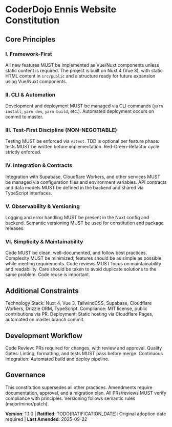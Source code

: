 # CoderDojo Ennis Website Constitution

## Core Principles

### I. Framework-First
All new features MUST be implemented as Vue/Nuxt components unless static content is required. The project is built on Nuxt 4 (Vue 3), with static HTML content in `src/public` and a structure ready for future expansion using Vue/Nuxt components.

### II. CLI & Automation
Development and deployment MUST be managed via CLI commands (`yarn install`, `yarn dev`, `yarn build`, etc.). Automated deployment occurs on commit to master.

### III. Test-First Discipline (NON-NEGOTIABLE)
Testing MUST be enforced via `vitest`. TDD is optional per feature phase: tests MUST be written before implementation. Red-Green-Refactor cycle strictly enforced.

### IV. Integration & Contracts
Integration with Supabase, Cloudflare Workers, and other services MUST be managed via configuration files and environment variables. API contracts and data models MUST be defined in the backend and shared via TypeScript interfaces.

### V. Observability & Versioning
Logging and error handling MUST be present in the Nuxt config and backend. Semantic versioning MUST be used for constitution and package releases.

### VI. Simplicity & Maintainability
Code MUST be clean, well-documented, and follow best practices. Complexity MUST be minimized; features should be as simple as possible while meeting requirements. Code reviews MUST focus on maintainability and readability. Care should be taken to avoid duplicate solutions to the same problem. Code reuse is important.

## Additional Constraints
Technology Stack: Nuxt 4, Vue 3, TailwindCSS, Supabase, Cloudflare Workers, Drizzle ORM, TypeScript.
Compliance: MIT license, public contributions via PR.
Deployment: Static hosting via Cloudflare Pages, automated on master branch commit.

## Development Workflow
Code Review: PRs required for changes, with review and approval.
Quality Gates: Linting, formatting, and tests MUST pass before merge.
Continuous Integration: Automated build and deploy pipeline.

## Governance

This constitution supersedes all other practices. Amendments require documentation, approval, and a migration plan. All PRs/reviews MUST verify compliance with principles. Versioning follows semantic rules (major/minor/patch).

<!--
Sync Impact Report
Version change: 1.0.0 → 1.1.0
Modified principles: All principle names and descriptions updated for project context
Added sections: Additional Constraints, Development Workflow
Removed sections: None
Templates requiring updates:
	✅ plan-template.md
	✅ spec-template.md
	✅ tasks-template.md
	⚠ commands/ (directory missing, manual check required)
Follow-up TODOs:
	TODO(RATIFICATION_DATE): Original adoption date required
-->

**Version**: 1.1.0 | **Ratified**: TODO(RATIFICATION_DATE): Original adoption date required | **Last Amended**: 2025-09-22